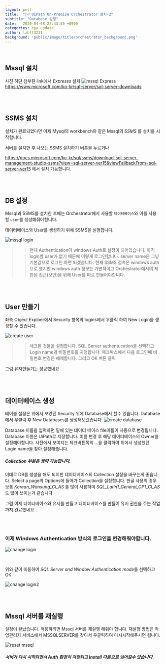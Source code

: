 ```yaml
---
layout: post
title:  "🏄‍♂️ UiPath On-Premise Orchestrator 설치-2"
subtitle: "Database 설정" 
date:   2020-04-08 22:43:55 +0900
categories: rpa update
author: labft3231
background: 'public/image/title/orchestrator_background.png'
---
```


<br>

## Mssql 설치
사진 하단 첨부된 link에서 *Expresss* 설치 
![mssql Express](https://github.com/labft3231/labft3231.github.io/blob/master/public/posts/mssql.JPG?raw=true)
<https://www.microsoft.com/ko-kr/sql-server/sql-server-downloads>

<br>
<br>

## SSMS 설치
설치가 완료되었다면 이제 Mysql의 workbench와 같은 Mssql의 *SSMS* 를 설치를 시작합니다.

서버를 설치한 후 나오는 SSMS 설치하기 버튼을 누르거나 

<https://docs.microsoft.com/ko-kr/sql/ssms/download-sql-server-management-studio-ssms?view=sql-server-ver15&viewFallbackFrom=sql-server-ver15> 에서 설치 가능합니다.

<br>
<br>

## DB 설정
Mssql과 SSMS를 설치한 후에는 Orchestrator에서 사용할 `데이터베이스`와 이를 사용할 `user`를 생성해줘야합니다.

데이터베이스와 User를 생성하기 위해 SSMS을 실행합니다. 

![mssql login](https://github.com/labft3231/labft3231.github.io/blob/master/public/posts/db1.jpg?raw=true)


>> 현재 Authentication이 windows Auth로 설정이 되어있습니다. 아직 login할 user가 없기 때문에 이렇게 로그인합니다. 
>> server name은 그냥 기본값으로 로그인 하면 되겠습니다. 
>> 현재 SSMS 접속은 windows auth으로 했지만 windows auth 정보는 가변적이고 Orchestrator에서의 제한된 접근(보안)을 위해 User를 따로 만들어야합니다.

<br>
<br>

## User 만들기


좌측 Object Exploer에서 Security 항목의 logins에서 우클릭 하여 New Login을 생성할 수 있습니다.

![create user](https://github.com/labft3231/labft3231.github.io/blob/master/public/posts/db3.JPG?raw=true)

>> 체크된 것들을 설정합니다. 
>> SQL Server authentucation을 선택하고 Login name과 비밀번호를 지정합니다.
>> 체크박스에서 다음 로그인때 비밀번호 변경은 해제합니다. 그리고 OK 버튼 클릭


그럼 유저만들기는 성공했네요 

<br>
<br>

## 데이터베이스 생성

테이블 설정은 위에서 보았던 Security 위에 Database에서 할수 있습니다. Database에서 우클릭 후 New Databases를 생성해보겠습니다.
![create database](https://github.com/labft3231/labft3231.github.io/blob/master/public/posts/db4.JPG?raw=true)

Database 이름을 입력하면 밑에 있는 데이터 베이스 file이름이 자동으로 변경됩니다. 
Database 이름은 UiPath로 지정합니다. 
이름 변경 후 해당 데이터베이스의 Owner를 설정해야합니다.
사진에서 보여지는 체크버튼쪽의 ...을 클릭하여 위에서 생성했던 Login name을 찾아 설정해줍니다.

##### Collection 부분은 생략 가능합니다.
이대로 DB를 생성을 해도 되지만 데이터베이스의 Collection 설정을 바꾸는게 좋습니다. 
Select a page의 Options에 들어가 Collection을 설정합니다. 한글 사용의 경우 보통 *Korean_Wansung_CI_AS* 을 많이 사용하며 *SQL_Latin1_General_CP1_CI_AS* 도 많이 쓰이는거 같습니다.


그럼 이제 데이터베이스와 유저를 만들고 데이터베이스를 만들어 유저 권한을 주는 작업까지 완료했네요 


<br>
<br>

### 이제 Windows Authentication 방식의 로그인을 변경해줘야합니다. 

![change login](https://github.com/labft3231/labft3231.github.io/blob/master/public/posts/db5.JPG?raw=true)

<br>

위와 같이 이동하여 *SQL Server and Window Authentication mode*를 선택하고 OK

![change login2](https://github.com/labft3231/labft3231.github.io/blob/master/public/posts/db6.JPG?raw=true)

<br>
<br>

## Mssql 서버를 재실행
설정이 끝났습니다. 적용하려면 Mssql 서버를 재실행 해줘야 합니다.
재실행 방법은 작업관리자 서비스에서 MSSQLSERVER를 찾아서 우클릭하여 다시시작해주시면 됩니다.

![reset mssql](https://github.com/labft3231/labft3231.github.io/blob/master/public/posts/db7.JPG?raw=true)


##### 서버가 다시 시작되면서 Auth 환경이 저장되고 Install 다음으로 넘어갈수 있습니다.
